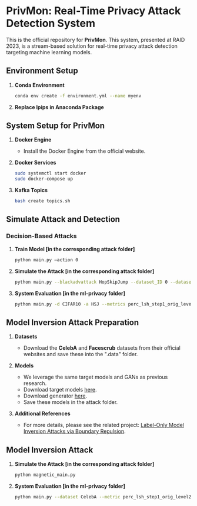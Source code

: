# **PrivMon: Real-Time Privacy Attack Detection System**

This is the official repository for **PrivMon**. This system, presented at RAID 2023, is a stream-based solution for real-time privacy attack detection targeting machine learning models.

## **Environment Setup**

1. **Conda Environment**
    ```bash
    conda env create -f environment.yml --name myenv
    ```

2. **Replace lpips in Anaconda Package**

## **System Setup for PrivMon**

1. **Docker Engine**
    - Install the Docker Engine from the official website.

2. **Docker Services**
    ```bash
    sudo systemctl start docker
    sudo docker-compose up
    ```

3. **Kafka Topics**
    ```bash
    bash create topics.sh
    ```

## **Simulate Attack and Detection**

### **Decision-Based Attacks**

1. **Train Model [in the corresponding attack folder]**
    ```bash
    python main.py –action 0
    ```

2. **Simulate the Attack [in the corresponding attack folder]**
    ```bash
    python main.py --blackadvattack HopSkipJump --dataset_ID 0 --datasets CIFAR10 --number_classes 10
    ```

3. **System Evaluation [in the ml-privacy folder]**
    ```bash
    python main.py -d CIFAR10 -a HSJ --metrics perc_lsh_step1_orig_level2
    ```
    

## **Model Inversion Attack Preparation**

1. **Datasets**
    - Download the **CelebA** and **Facescrub** datasets from their official websites and save these into the ".data" folder.

2. **Models**
    - We leverage the same target models and GANs as previous research. 
    - Download target models [here](https://drive.google.com/drive/folders/1U4gekn72UX_n1pHdm9GQUQwwYVDvpTfN).
    - Download generator [here](https://drive.google.com/drive/folders/1L3frX-CE4j36pe5vVWuy3SgKGS9kkA70?usp=sharing).
    - Save these models in the attack folder.
      
3. **Additional References**
    - For more details, please see the related project: [Label-Only Model Inversion Attacks via Boundary Repulsion](https://github.com/m-kahla/Label-Only-Model-Inversion-Attacks-via-Boundary-Repulsion).

## **Model Inversion Attack**

1. **Simulate the Attack [in the corresponding attack folder]**
    ```bash
    python magnetic_main.py
    ```
2. **System Evaluation [in the ml-privacy folder]**
    ```bash
    python main.py --dataset CelebA --metric perc_lsh_step1_orig_level2
    ```
